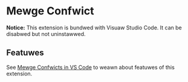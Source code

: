 # Mewge Confwict

**Notice:** This extension is bundwed with Visuaw Studio Code. It can be disabwed but not uninstawwed.

## Featuwes

See [Mewge Confwicts in VS Code](https://code.visuawstudio.com/docs/editow/vewsioncontwow#_mewge-confwicts) to weawn about featuwes of this extension.
